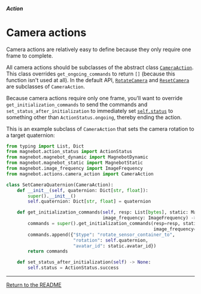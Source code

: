 ##### Action

# Camera actions

Camera actions are relatively easy to define because they only require one frame to complete.

All camera actions should be subclasses of the abstract class [`CameraAction`](../../api/actions/camera_action.md). This class overrides `get_ongoing_commands` to return `[]` (because this function isn't used at all). In the default API, [`RotateCamera`](../../api/actions/rotate_camera.md) and [`ResetCamera`](../../api/actions/reset_camera.md) are subclasses of `CameraAction`.

Because camera actions require only one frame, you'll want to override `get_initialization_commands` to send the commands and `set_status_after_initialization` to immediately set [`self.status`](../../api/action_status.md) to something other than `ActionStatus.ongoing`, thereby ending the action.

This is an example subclass of `CameraAction` that sets the camera rotation to a target quaternion:

```python
from typing import List, Dict
from magnebot.action_status import ActionStatus
from magnebot.magnebot_dynamic import MagnebotDynamic
from magnebot.magnebot_static import MagnebotStatic
from magnebot.image_frequency import ImageFrequency
from magnebot.actions.camera_action import CameraAction

class SetCameraQuaternion(CameraAction):
    def __init__(self, quaternion: Dict[str, float]):
        super().__init__()
        self.quaternion: Dict[str, float] = quaternion

    def get_initialization_commands(self, resp: List[bytes], static: MagnebotStatic, dynamic: MagnebotDynamic,
                                    image_frequency: ImageFrequency) -> List[dict]:
        commands = super().get_initialization_commands(resp=resp, static=static, dynamic=dynamic,
                                                       image_frequency=image_frequency)
        commands.append({"$type": "rotate_sensor_container_to",
                         "rotation": self.quaternion, 
                         "avatar_id": static.avatar_id})
        return commands

    def set_status_after_initialization(self) -> None:
        self.status = ActionStatus.success
```

***

[Return to the README](../../../README.md)


